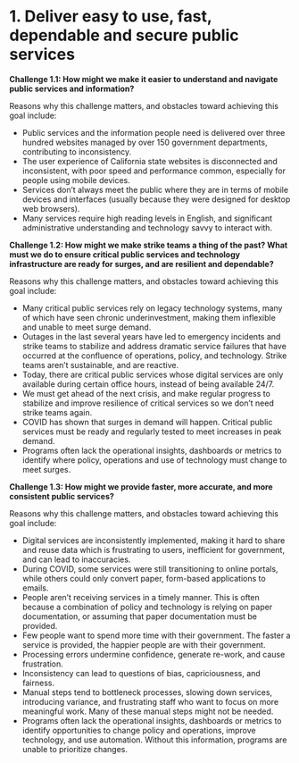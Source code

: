 # 1. Deliver easy to use, fast, dependable and secure public services
 **Challenge 1.1: How might we make it easier to understand and navigate public services and information?**
 
 Reasons why this challenge matters, and obstacles toward achieving this goal include:

 - Public services and the information people need is delivered over three hundred websites managed by over 150 government departments, contributing to inconsistency. 
 - The user experience of California state websites is disconnected and inconsistent, with poor speed and performance common, especially for people using mobile devices.
 - Services don’t always meet the public where they are in terms of mobile devices and interfaces (usually because they were designed for desktop web browsers).
 - Many services require high reading levels in English, and significant administrative understanding and technology savvy to interact with.

 **Challenge 1.2: How might we make strike teams a thing of the past? What must we do to ensure critical public services and technology infrastructure are ready for surges, and are resilient and dependable?** 

Reasons why this challenge matters, and obstacles toward achieving this goal include:

 - Many critical public services rely on legacy technology systems, many of which have seen chronic underinvestment, making them inflexible and unable to meet surge demand.
 - Outages in the last several years have led to emergency incidents and strike teams to stabilize and address dramatic service failures that have occurred at the confluence of operations, policy, and technology. Strike teams aren’t sustainable, and are reactive. 
 - Today, there are critical public services whose digital services are only available during certain office hours, instead of being available 24/7. 
 - We must get ahead of the next crisis, and make regular progress to stabilize and improve resilience of critical services so we don’t need strike teams again.
 - COVID has shown that surges in demand will happen. Critical public services must be ready and regularly tested to meet increases in peak demand.   
 - Programs often lack the operational insights, dashboards or metrics to identify where policy, operations and use of technology must change to meet surges. 

 **Challenge 1.3: How might we provide faster, more accurate, and more consistent public services?**
 
 Reasons why this challenge matters, and obstacles toward achieving this goal include: 

 - Digital services are inconsistently implemented, making it hard to share and reuse data which is frustrating to users, inefficient for government, and can lead to inaccuracies.
 - During COVID, some services were still transitioning to online portals, while others could only convert paper, form-based applications to emails.
 - People aren’t receiving services in a timely manner. This is often because a combination of policy and technology is relying on paper documentation, or assuming that paper documentation must be provided. 
 - Few people want to spend more time with their government. The faster a service is provided, the happier people are with their government. 
 - Processing errors undermine confidence, generate re-work, and cause frustration. 
 - Inconsistency can lead to questions of bias, capriciousness, and fairness. 
 - Manual steps tend to bottleneck processes, slowing down services, introducing variance, and frustrating staff who want to focus on more meaningful work. Many of these manual steps might not be needed. 
 - Programs often lack the operational insights, dashboards or metrics to identify opportunities to change policy and operations, improve technology, and use automation. Without this information, programs are unable to prioritize changes.